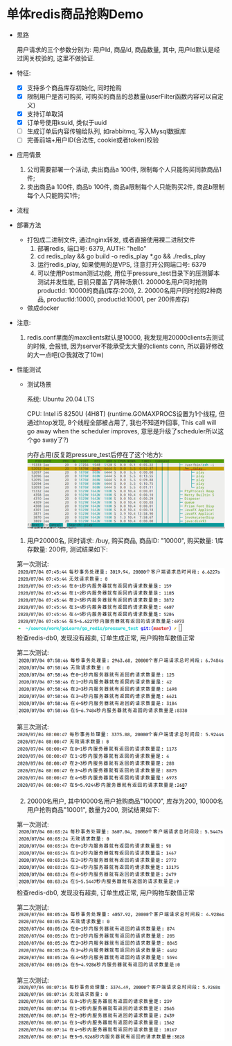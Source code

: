 # 单体redis商品抢购Demo

- 思路

    用户请求的三个参数分别为: 用户Id, 商品Id, 商品数量, 其中, 用户Id默认是经过网关校验的, 这里不做验证.
    
- 特征:

    - [x] 支持多个商品库存初始化, 同时抢购
    - [x] 限制用户是否可购买, 可购买的商品的总数量(userFilter函数内容可以自定义)
    - [x] 支持订单取消
    - [x] 订单号使用ksuid, 类似于uuid
    - [ ] 生成订单后内容传输给队列, 如rabbitmq, 写入Mysql数据库
    - [ ] 完善前端+用户ID(合法性, cookie或者token)校验

- 应用情景

    1. 公司需要部署一个活动, 卖出商品a 100件, 限制每个人只能购买同款商品1件;
    2. 卖出商品a 100件, 商品b 100件, 商品a限制每个人只能购买2件, 商品b限制每个人只能购买1件;
    
    
- 流程
    

- 部署方法

    - 打包成二进制文件, 通过nginx转发, 或者直接使用裸二进制文件
        1. 部署redis, 端口号: 6379, AUTH: "hello"
        2. cd redis_play && go build -o redis_play *.go && ./redis_play
        3. 运行redis_play, 如果使用的是VPS, 注意打开公网端口号: 6379
        4. 可以使用Postman测试功能, 用位于pressure_test目录下的压测脚本测试并发性能, 
           目前只覆盖了两种场景(1. 20000名用户同时抢购productId: 10000的商品(库存:200), 2. 20000名用户同时抢购2种商品, productId:10000, productId:10001, per 200件库存)
    - 做成docker

- 注意:

    1. redis.conf里面的maxclients默认是10000, 我发现用20000clients去测试的时候, 会报错, 因为server不能承受太大量的clients conn, 所以最好修改的大一点吧(😉我就改了10w)

- 性能测试

    - 测试场景
    
        系统: Ubuntu 20.04 LTS
    
        CPU: Intel i5 8250U (4H8T) (runtime.GOMAXPROCS设置为1个线程, 但通过htop发现, 8个线程全部被占用了, 我也不知道咋回事,  This call will go away when the scheduler improves, 意思是升级了scheduler所以这个go sway了?)
    
        内存占用(反复跑pressure_test后停在了这个地方):
    ![pressure_test_memory](./img/pressure.png)
    1. 用户20000名, 同时请求: /buy, 购买商品, 商品ID: "10000", 购买数量: 1库存数量: 200件, 测试结果如下:
    
    第一次测试:
    ![1.1](./img/1.1.png)
    检查redis-db0, 发现没有超卖, 订单生成正常, 用户购物车数值正常
    
    第二次测试:
    ![1.2](./img/1.2.png)
    
    第三次测试:
    ![1.3](./img/1.3.png)
    
    2. 20000名用户, 其中10000名用户抢购商品"10000", 库存为200, 10000名用户抢购商品"10001", 数量为200, 测试结果如下:
    
    第一次测试:
    ![2.1](./img/2.1.png)
    检查redis-db0, 发现没有超卖, 订单生成正常, 用户购物车数值正常
  
    第二次测试:
    ![2.2](./img/2.2.png)
    
    第三次测试:
    ![2.3](./img/2.3.png)